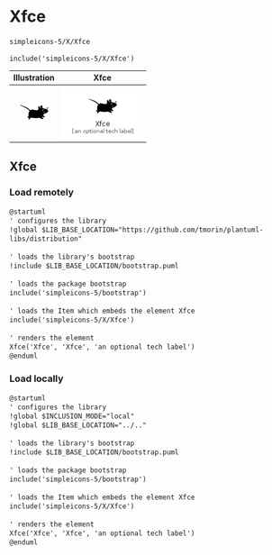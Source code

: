 # Xfce


```text
simpleicons-5/X/Xfce
```

```text
include('simpleicons-5/X/Xfce')
```



| Illustration | Xfce |
| :---: | :---: |
| ![illustration for Illustration](../../simpleicons-5/X/Xfce.png) | ![illustration for Xfce](../../simpleicons-5/X/Xfce.Local.png) |




## Xfce

### Load remotely
```plantuml
@startuml
' configures the library
!global $LIB_BASE_LOCATION="https://github.com/tmorin/plantuml-libs/distribution"

' loads the library's bootstrap
!include $LIB_BASE_LOCATION/bootstrap.puml

' loads the package bootstrap
include('simpleicons-5/bootstrap')

' loads the Item which embeds the element Xfce
include('simpleicons-5/X/Xfce')

' renders the element
Xfce('Xfce', 'Xfce', 'an optional tech label')
@enduml
```

### Load locally
```plantuml
@startuml
' configures the library
!global $INCLUSION_MODE="local"
!global $LIB_BASE_LOCATION="../.."

' loads the library's bootstrap
!include $LIB_BASE_LOCATION/bootstrap.puml

' loads the package bootstrap
include('simpleicons-5/bootstrap')

' loads the Item which embeds the element Xfce
include('simpleicons-5/X/Xfce')

' renders the element
Xfce('Xfce', 'Xfce', 'an optional tech label')
@enduml
```

